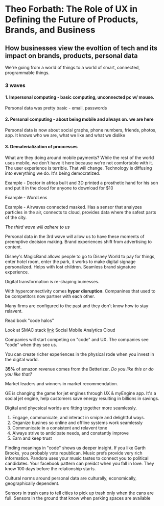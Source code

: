 # Theo Forbath: The Role of UX in Defining the Future of Products, Brands, and Business 

## How businesses view the evoltion of tech and its impact on brands, products, personal data
We're going from a world of things to a world of smart, connected, programmable things. 

### 3 waves
#### 1. Impersonal computing - basic computing, unconnected pc w/ mouse. 
Personal data was pretty basic - email, passwords

#### 2. Personal computing - about being mobile and always on. we are here
Personal data is now about social graphs, phone numbers, friends, photos, app. It knows who we are, what we like and what we dislike

#### 3. Dematerialization of proccesses
What are they doing around mobile payments? While the rest of the world uses mobile, we don't have it here because we're not comfortable with it. The user experience is terrible. That will change.
Technology is diffusing into everything we do. It's being democratized. 

Example - Doctor in africa built and 3D printed a prosthetic hand for his son and put it in the cloud for anyone to download for $10

Example - WordLens

Example - Airwaves connected masked. Has a sensor that analyzes particles in the air, connects to cloud, provides data where the safest parts of the city.

_The third wave will adhere to us_

Personal data in the 3rd wave will allow us to have these moments of preemptive decision making. Brand experiences shift from advertising to content. 

Disney's MagicBand allows people to go to Disney World to pay for things, enter hotel room, enter the park, it works to make digital signage personalized. Helps with lost children. Seamless brand signature experience. 

Digital transformation is re-shaping buinesses. 

With hyperconnectivity comes __hyper disruption__. Companines that used to be competitors now partner with each other. 

Many firms are configured to the past and they don't know how to stay relavent.

Read book "code halos"

Look at SMAC stack [link](http://www.cognizant.com/SMAC‎)
Social
Mobile
Analytics
Cloud

Companies will start competing on "code" and UX. The companies see "code" when they see us.

You can create richer experiences in the physical rode when you invest in the digital world. 

__35%__ of amazon revenue comes from the Betterizer. _Do you like this or do you like that?_

Market leaders and winners in market recommendation. 

GE is changing the game for jet engines through UX & myEngine app. It's a social jet engine, help customers save energy resulting in billions in savings. 

Digital and phycsical worlds are fitting together more seamlessly. 

1. Engage, communicate, and interact in smiple and delightful ways.
2. Organize busines so online and offline systems work seamlessly
3. Communicate in a consistent and relavent tone
4. Always strive to anticipate needs, and constantly improve
5. Earn and keep trust

Finding meanings in "code" shows us deeper insight. If you like Garth Brooks, you probably vote republican. Music prefs provide very rich information. Pandora uses your music tastes to connect you to political candidates. Your facebook pattern can preidct when you fall in love. They know 100 days before the relationship starts. 

Cultural norms around personal data are culturally, economically, geographically dependent. 

Sensors in trash cans to tell cities to pick up trash only when the cans are full.
Sensors in the ground that know when parking spaces are available